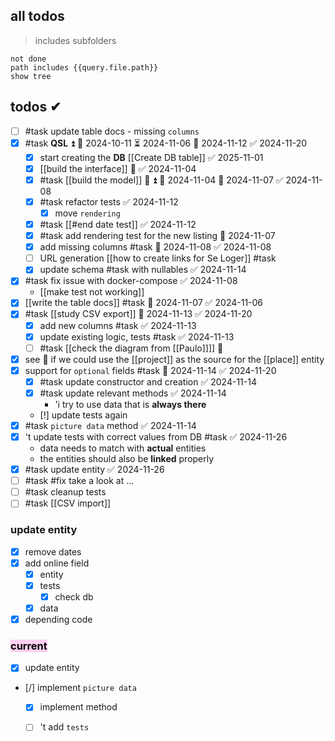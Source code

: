 
## all todos
> includes subfolders

```tasks
not done
path includes {{query.file.path}}
show tree
```

## todos ✔
- [ ] #task update table docs - missing `columns`
- [x] #task **QSL** ⏫ 🛫 2024-10-11 ⏳ 2024-11-06 📅 2024-11-12 ✅ 2024-11-20
	- [x] start creating the **DB** [[Create DB table]] ✅ 2025-11-01 
	- [x] [[build the interface]] 🔼 ✅ 2024-11-04
	- [x] #task [[build the model]] 🎴 ⏫ 🛫 2024-11-04 📅 2024-11-07 ✅ 2024-11-08
	- [x] #task refactor tests ✅ 2024-11-12
		- [x] move `rendering`
	- [x] #task [[#end date test]] ✅ 2024-11-12
	- [x] #task add rendering test for the new listing 📅 2024-11-07
	- [x] add missing columns #task 📅 2024-11-08 ✅ 2024-11-08
	- [ ] URL generation [[how to create links for Se Loger]] #task 
	- [x] update schema #task with nullables ✅ 2024-11-14
- [x] #task fix issue with docker-compose ✅ 2024-11-08
	- [[make test not working]]
- [x] [[write the table docs]] #task 📅 2024-11-07 ✅ 2024-11-06
- [x] #task [[study CSV export]] 📅 2024-11-13 ✅ 2024-11-20
	- [x] add new columns #task ✅ 2024-11-13
	- [x] update existing logic, tests #task ✅ 2024-11-13
	- [ ] #task [[check the diagram from [[Paulo]]]] 🔽
- [x] see 🙈 if we could use the [[project]] as the source for the [[place]] entity
- [x] support for `optional` fields #task 📅 2024-11-14 ✅ 2024-11-20
	- [x] #task update constructor and creation ✅ 2024-11-14
	- [x] #task update relevant methods ✅ 2024-11-14
		- 'i try to use data that is **always there**
	- [!] update tests again
- [x] #task `picture data` method ✅ 2024-11-14
- [x] 't update tests with correct values from DB #task ✅ 2024-11-26
	- data needs to match with **actual** entities
	- the entities should also be **linked** properly
- [x] #task update entity ✅ 2024-11-26
- [ ] #task #fix take a look at ...
- [ ] #task cleanup tests
- [ ] #task [[CSV import]]

### update entity
- [x] remove dates
- [x] add online field
	- [x] entity
	- [x] tests
		- [x] check db
	- [x] data
- [x] depending code

### <mark style="background: #FFB8EBA6;">current</mark>
- [x] update entity
- [/] implement `picture data`
	- [x] implement method
	- [ ] 't add `tests`

